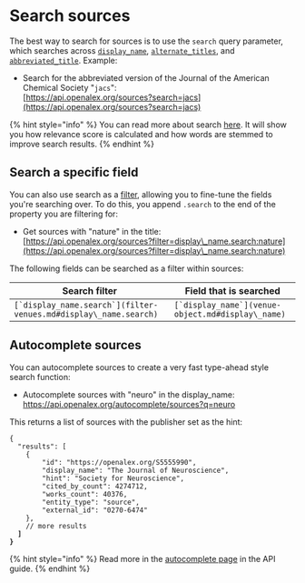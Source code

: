 # Search sources

The best way to search for sources is to use the `search` query parameter, which searches across [`display_name`](venue-object.md#display\_name), [`alternate_titles`](venue-object.md#alternate\_titles), and [`abbreviated_title`](venue-object.md#abbreviated\_title). Example:

* Search for the abbreviated version of the Journal of the American Chemical Society "`jacs`":\
  [https://api.openalex.org/sources?search=jacs](https://api.openalex.org/sources?search=jacs)

{% hint style="info" %}
You can read more about search [here](../../how-to-use-the-api/get-lists-of-entities/search-entities.md). It will show you how relevance score is calculated and how words are stemmed to improve search results.
{% endhint %}

## Search a specific field

You can also use search as a [filter](../../how-to-use-the-api/get-lists-of-entities/filter-entity-lists.md), allowing you to fine-tune the fields you're searching over. To do this, you append `.search` to the end of the property you are filtering for:

* Get sources with "nature" in the title:\
  [https://api.openalex.org/sources?filter=display\_name.search:nature](https://api.openalex.org/sources?filter=display\_name.search:nature)

The following fields can be searched as a filter within sources:

| Search filter                                                      | Field that is searched                              |
| ------------------------------------------------------------------ | --------------------------------------------------- |
| ``[`display_name.search`](filter-venues.md#display\_name.search)`` | ``[`display_name`](venue-object.md#display\_name)`` |

## Autocomplete sources

You can autocomplete sources to create a very fast type-ahead style search function:

* Autocomplete sources with "neuro" in the display\_name:\
  https://api.openalex.org/autocomplete/sources?q=neuro

This returns a list of sources with the publisher set as the hint:

<pre class="language-json"><code class="lang-json">{ 
  "results": [
    {
        "id": "https://openalex.org/S5555990",
        "display_name": "The Journal of Neuroscience",
        "hint": "Society for Neuroscience",
        "cited_by_count": 4274712,
        "works_count": 40376,
        "entity_type": "source",
        "external_id": "0270-6474"
    },
    // more results
<strong>  ]
</strong><strong>}
</strong></code></pre>

{% hint style="info" %}
Read more in the [autocomplete page](../../how-to-use-the-api/get-lists-of-entities/autocomplete-entities.md) in the API guide.
{% endhint %}
